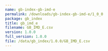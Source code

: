 ```yaml
---
name: gb-index-gb-imd-e
permalink: /downloads/gb-index-gb-imd-e/1_0_0
package: gb_index
title: gb_imd_e
filename: GB_IMD_E.csv
version: 1.0.0
full_version: 1.0.0
file: /data/gb_index/1.0.0/GB_IMD_E.csv
---
```

